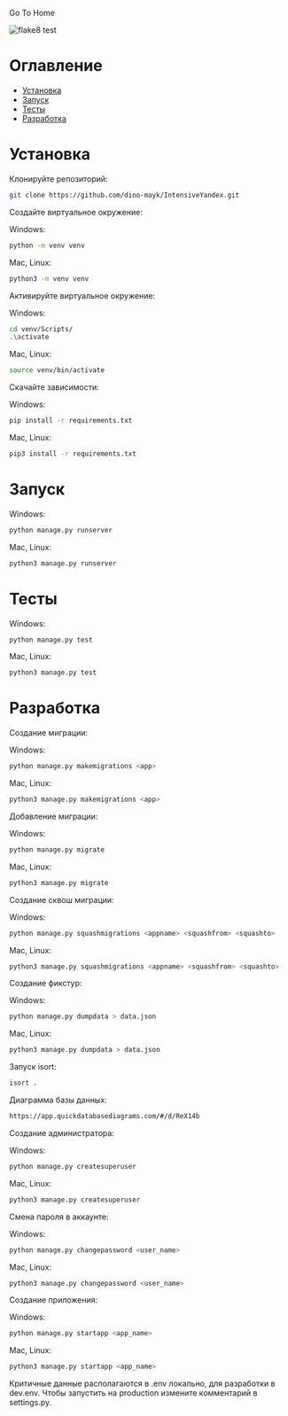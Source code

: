 Go To Home

![flake8 test](https://github.com/dino-mayk/IntensiveYandex/actions/workflows/python-package.yml/badge.svg)

# Оглавление

- [Установка](#установка)
- [Запуск](#запуск)
- [Тесты](#тесты)
- [Разработка](#разработка)

# Установка

Клонируйте репозиторий:
```bash
git clone https://github.com/dino-mayk/IntensiveYandex.git
```

Создайте виртуальное окружение:

Windows:
```bash
python -m venv venv
```
Mac, Linux:
```bash
python3 -m venv venv
```

Активируйте виртуальное окружение:

Windows:
```bash
cd venv/Scripts/
.\activate
```
Mac, Linux:
```bash
source venv/bin/activate
```

Скачайте зависимости:

Windows:
```bash
pip install -r requirements.txt
```
Mac, Linux:
```bash
pip3 install -r requirements.txt
```

# Запуск 

Windows:
```bash
python manage.py runserver
```
Mac, Linux:
```bash
python3 manage.py runserver
```

# Тесты

Windows:
```bash
python manage.py test
```
Mac, Linux:
```bash
python3 manage.py test
```

# Разработка

Создание миграции:

Windows:
```bash
python manage.py makemigrations <app>
```
Mac, Linux:
```bash
python3 manage.py makemigrations <app>
```

Добавление миграции:

Windows:
```bash
python manage.py migrate
```
Mac, Linux:
```bash
python3 manage.py migrate
```

Создание сквош миграции:

Windows:
```bash
python manage.py squashmigrations <appname> <squashfrom> <squashto>
```
Mac, Linux:
```bash
python3 manage.py squashmigrations <appname> <squashfrom> <squashto>
```

Создание фикстур:

Windows:
```bash
python manage.py dumpdata > data.json
```
Mac, Linux:
```bash
python3 manage.py dumpdata > data.json
```

Запуск isort:

```bash
isort .
```

Диаграмма базы данных:

```bash
https://app.quickdatabasediagrams.com/#/d/ReX14b
```

Создание администратора:

Windows:
```bash
python manage.py createsuperuser
```

Mac, Linux:
```bash
python3 manage.py createsuperuser
```

Смена пароля в аккаунте:

Windows:
```bash
python manage.py changepassword <user_name>
```

Mac, Linux:
```bash
python3 manage.py changepassword <user_name>
```

Создание приложения:

Windows:
```bash
python manage.py startapp <app_name>
```

Mac, Linux:
```bash
python3 manage.py startapp <app_name>
```

Критичные данные располагаются в .env локально, для разработки в dev.env.
Чтобы запустить на production измените комментарий в settings.py.
